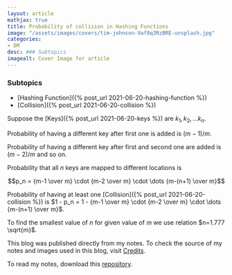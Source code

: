 ```yaml
---
layout: article
mathjax: true
title: Probability of collision in Hashing Functions
image: "/assets/images/covers/tim-johnson-Vwf8q3RzBRE-unsplash.jpg"
categories:
- DM
desc: ### Subtopics 
imagealt: Cover Image for article
---
```


### Subtopics
- [Hashing Function]({% post_url 2021-06-20-hashing-function %})
- [Collision]({% post_url 2021-06-20-collision %})

Suppose the [Keys]({% post_url 2021-06-20-keys %}) are $k_1, k_2, \dots k_n$.
































































































































































































































































































































































































Probability of having a different key after first one is added is $(m-1)/m$.
































































































































































































































































































































































































Probability of having a different key after first and second one are added is $(m-2)/m$ and so on.

































































































































































































































































































































































































Probability that all $n$ keys are mapped to different locations is
































































































































































































































































































































































































$$p_n = {m-1 \over m} \cdot {m-2 \over m} \cdot \dots {m-(n+1) \over m}$$

































































































































































































































































































































































































Probability of having at least one [Collision]({% post_url 2021-06-20-collision %}) is
$1 - p_n = 1 - {m-1 \over m} \cdot {m-2 \over m} \cdot \dots {m-(n+1) \over m}$.

































































































































































































































































































































































































To find the smallest value of $n$ for given value of $m$ we use relation $n=1.777 \sqrt{m}$.

































































































































































































































































































































































































This blog was published directly from my notes.
To check the source of my notes and images used in this blog, visit <a href="/credits.html" target="_blank">Credits</a>.

To read my notes, download this <a href="https://github.com/bovem/CS" target="blank">repository</a>.